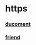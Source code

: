 # https

### [ducoment](https://github.com/diafygi/acme-tiny)

### [friend](https://www.fanhaobai.com/2016/12/lets-encrypt.html)